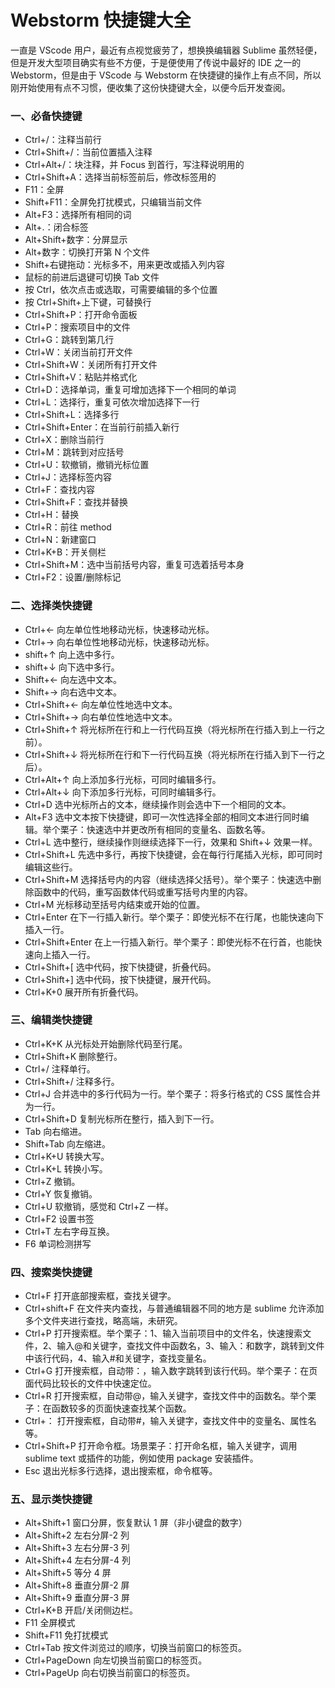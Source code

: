 # Webstorm 快捷键大全

一直是 VScode 用户，最近有点视觉疲劳了，想换换编辑器 Sublime 虽然轻便，但是开发大型项目确实有些不方便，于是便使用了传说中最好的 IDE 之一的 Webstorm，但是由于 VScode 与 Webstorm 在快捷键的操作上有点不同，所以刚开始使用有点不习惯，便收集了这份快捷键大全，以便今后开发查阅。

### 一、必备快捷键

- Ctrl+/：注释当前行
- Ctrl+Shift+/：当前位置插入注释
- Ctrl+Alt+/：块注释，并 Focus 到首行，写注释说明用的
- Ctrl+Shift+A：选择当前标签前后，修改标签用的
- F11：全屏
- Shift+F11：全屏免打扰模式，只编辑当前文件
- Alt+F3：选择所有相同的词
- Alt+.：闭合标签
- Alt+Shift+数字：分屏显示
- Alt+数字：切换打开第 N 个文件
- Shift+右键拖动：光标多不，用来更改或插入列内容
- 鼠标的前进后退键可切换 Tab 文件
- 按 Ctrl，依次点击或选取，可需要编辑的多个位置
- 按 Ctrl+Shift+上下键，可替换行
- Ctrl+Shift+P：打开命令面板
- Ctrl+P：搜索项目中的文件
- Ctrl+G：跳转到第几行
- Ctrl+W：关闭当前打开文件
- Ctrl+Shift+W：关闭所有打开文件
- Ctrl+Shift+V：粘贴并格式化
- Ctrl+D：选择单词，重复可增加选择下一个相同的单词
- Ctrl+L：选择行，重复可依次增加选择下一行
- Ctrl+Shift+L：选择多行
- Ctrl+Shift+Enter：在当前行前插入新行
- Ctrl+X：删除当前行
- Ctrl+M：跳转到对应括号
- Ctrl+U：软撤销，撤销光标位置
- Ctrl+J：选择标签内容
- Ctrl+F：查找内容
- Ctrl+Shift+F：查找并替换
- Ctrl+H：替换
- Ctrl+R：前往 method
- Ctrl+N：新建窗口
- Ctrl+K+B：开关侧栏
- Ctrl+Shift+M：选中当前括号内容，重复可选着括号本身
- Ctrl+F2：设置/删除标记

### 二、选择类快捷键

- Ctrl+← 向左单位性地移动光标，快速移动光标。
- Ctrl+→ 向右单位性地移动光标，快速移动光标。
- shift+↑ 向上选中多行。
- shift+↓ 向下选中多行。
- Shift+← 向左选中文本。
- Shift+→ 向右选中文本。
- Ctrl+Shift+← 向左单位性地选中文本。
- Ctrl+Shift+→ 向右单位性地选中文本。
- Ctrl+Shift+↑ 将光标所在行和上一行代码互换（将光标所在行插入到上一行之前）。
- Ctrl+Shift+↓ 将光标所在行和下一行代码互换（将光标所在行插入到下一行之后）。
- Ctrl+Alt+↑ 向上添加多行光标，可同时编辑多行。
- Ctrl+Alt+↓ 向下添加多行光标，可同时编辑多行。
- Ctrl+D 选中光标所占的文本，继续操作则会选中下一个相同的文本。
- Alt+F3 选中文本按下快捷键，即可一次性选择全部的相同文本进行同时编辑。举个栗子：快速选中并更改所有相同的变量名、函数名等。
- Ctrl+L 选中整行，继续操作则继续选择下一行，效果和 Shift+↓ 效果一样。
- Ctrl+Shift+L 先选中多行，再按下快捷键，会在每行行尾插入光标，即可同时编辑这些行。
- Ctrl+Shift+M 选择括号内的内容（继续选择父括号）。举个栗子：快速选中删除函数中的代码，重写函数体代码或重写括号内里的内容。
- Ctrl+M 光标移动至括号内结束或开始的位置。
- Ctrl+Enter 在下一行插入新行。举个栗子：即使光标不在行尾，也能快速向下插入一行。
- Ctrl+Shift+Enter 在上一行插入新行。举个栗子：即使光标不在行首，也能快速向上插入一行。
- Ctrl+Shift+[ 选中代码，按下快捷键，折叠代码。
- Ctrl+Shift+] 选中代码，按下快捷键，展开代码。
- Ctrl+K+0 展开所有折叠代码。

### 三、编辑类快捷键

- Ctrl+K+K 从光标处开始删除代码至行尾。
- Ctrl+Shift+K 删除整行。
- Ctrl+/ 注释单行。
- Ctrl+Shift+/ 注释多行。
- Ctrl+J 合并选中的多行代码为一行。举个栗子：将多行格式的 CSS 属性合并为一行。
- Ctrl+Shift+D 复制光标所在整行，插入到下一行。
- Tab 向右缩进。
- Shift+Tab 向左缩进。
- Ctrl+K+U 转换大写。
- Ctrl+K+L 转换小写。
- Ctrl+Z 撤销。
- Ctrl+Y 恢复撤销。
- Ctrl+U 软撤销，感觉和 Ctrl+Z 一样。
- Ctrl+F2 设置书签
- Ctrl+T 左右字母互换。
- F6 单词检测拼写

### 四、搜索类快捷键

- Ctrl+F 打开底部搜索框，查找关键字。
- Ctrl+shift+F 在文件夹内查找，与普通编辑器不同的地方是 sublime 允许添加多个文件夹进行查找，略高端，未研究。
- Ctrl+P 打开搜索框。举个栗子：1、输入当前项目中的文件名，快速搜索文件，2、输入@和关键字，查找文件中函数名，3、输入：和数字，跳转到文件中该行代码，4、输入#和关键字，查找变量名。
- Ctrl+G 打开搜索框，自动带：，输入数字跳转到该行代码。举个栗子：在页面代码比较长的文件中快速定位。
- Ctrl+R 打开搜索框，自动带@，输入关键字，查找文件中的函数名。举个栗子：在函数较多的页面快速查找某个函数。
- Ctrl+： 打开搜索框，自动带#，输入关键字，查找文件中的变量名、属性名等。
- Ctrl+Shift+P 打开命令框。场景栗子：打开命名框，输入关键字，调用 sublime text 或插件的功能，例如使用 package 安装插件。
- Esc 退出光标多行选择，退出搜索框，命令框等。

### 五、显示类快捷键

- Alt+Shift+1 窗口分屏，恢复默认 1 屏（非小键盘的数字）
- Alt+Shift+2 左右分屏-2 列
- Alt+Shift+3 左右分屏-3 列
- Alt+Shift+4 左右分屏-4 列
- Alt+Shift+5 等分 4 屏
- Alt+Shift+8 垂直分屏-2 屏
- Alt+Shift+9 垂直分屏-3 屏
- Ctrl+K+B 开启/关闭侧边栏。
- F11 全屏模式
- Shift+F11 免打扰模式
- Ctrl+Tab 按文件浏览过的顺序，切换当前窗口的标签页。
- Ctrl+PageDown 向左切换当前窗口的标签页。
- Ctrl+PageUp 向右切换当前窗口的标签页。
